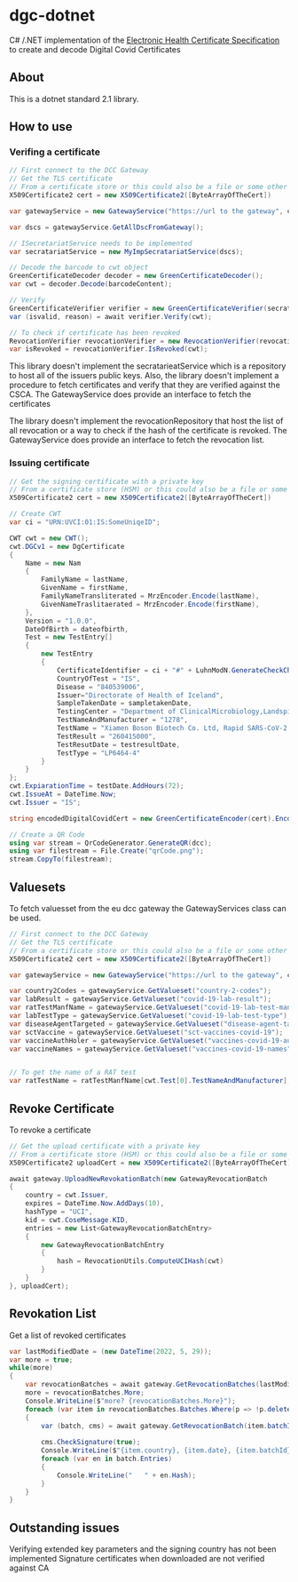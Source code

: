 # dgc-dotnet
C# /.NET implementation of the [Electronic Health Certificate Specification](https://github.com/ehn-digital-green-development/ehn-dgc-schema) to create and decode Digital Covid Certificates

## About
This is a dotnet standard 2.1 library.

## How to use
### Verifing a certificate
```c#
// First connect to the DCC Gateway
// Get the TLS certificate 
// From a certificate store or this could also be a file or some other methods
X509Certificate2 cert = new X509Certificate2([ByteArrayOfTheCert])

var gatewayService = new GatewayService("https://url to the gateway", cert);

var dscs = gatewayService.GetAllDscFromGateway();

// ISecretariatService needs to be implemented
var secratariatService = new MyImpSecratariatService(dscs);

// Decode the barcode to cwt object
GreenCertificateDecoder decoder = new GreenCertificateDecoder();
var cwt = decoder.Decode(barcodeContent);

// Verify
GreenCertificateVerifier verifier = new GreenCertificateVerifier(secratariatService);
var (isvalid, reason) = await verifier.Verify(cwt);

// To check if certificate has been revoked
RevocationVerifier revocationVerifier = new RevocationVerifier(revocationRepository);
var isRevoked = revocationVerifier.IsRevoked(cwt);
```

This library doesn't implement the secratarieatService which is a repository to host all of the issuers public keys.
Also, the library doesn't implement a procedure to fetch certificates and verify that they are verified against the CSCA.
The GatewayService does provide an interface to fetch the certificates

The library doesn't implement the revocationRepository that host the list of all revocation or a way to check if the hash of the certificate is revoked. 
The GatewayService does provide an interface to fetch the revocation list.

### Issuing certificate

```c#
// Get the signing certificate with a private key
// From a certificate store (HSM) or this could also be a file or some other methods
X509Certificate2 cert = new X509Certificate2([ByteArrayOfTheCert])

// Create CWT
var ci = "URN:UVCI:01:IS:SomeUniqeID";

CWT cwt = new CWT();
cwt.DGCv1 = new DgCertificate
{
    Name = new Nam
    {
        FamilyName = lastName,
        GivenName = firstName,
        FamilyNameTransliterated = MrzEncoder.Encode(lastName),
        GivenNameTraslitaerated = MrzEncoder.Encode(firstName),
    },
    Version = "1.0.0",
    DateOfBirth = dateofbirth,
    Test = new TestEntry[]
    {
        new TestEntry
        {
            CertificateIdentifier = ci + "#" + LuhnModN.GenerateCheckCharacter(ci),
            CountryOfTest = "IS",
            Disease = "840539006",
            Issuer="Directorate of Health of Iceland",
            SampleTakenDate = sampletakenDate,
            TestingCenter = "Department of ClinicalMicrobiology,Landspitali",
            TestNameAndManufacturer = "1278",
            TestName = "Xiamen Boson Biotech Co. Ltd, Rapid SARS-CoV-2 Antigen Test Card",
            TestResult = "260415000",
            TestResutDate = testresultDate,
            TestType = "LP6464-4"
        }
    }
};
cwt.ExpiarationTime = testDate.AddHours(72);
cwt.IssueAt = DateTime.Now;
cwt.Issuer = "IS";

string encodedDigitalCovidCert = new GreenCertificateEncoder(cert).Encode(cwt);

// Create a QR Code
using var stream = QrCodeGenerator.GenerateQR(dcc);
using var filestream = File.Create("qrCode.png");
stream.CopyTo(filestream);
```

## Valuesets
To fetch valuesset from the eu dcc gateway the GatewayServices class can be used.
```c#
// First connect to the DCC Gateway
// Get the TLS certificate 
// From a certificate store or this could also be a file or some other methods
X509Certificate2 cert = new X509Certificate2([ByteArrayOfTheCert])

var gatewayService = new GatewayService("https://url to the gateway", cert);

var country2Codes = gatewayService.GetValueset("country-2-codes");
var labResult = gatewayService.GetValueset("covid-19-lab-result");
var ratTestManfName = gatewayService.GetValueset("covid-19-lab-test-manufacturer-and-name");
var labTestType = gatewayService.GetValueset("covid-19-lab-test-type");
var diseaseAgentTargeted = gatewayService.GetValueset("disease-agent-targeted");
var sctVaccine = gatewayService.GetValueset("sct-vaccines-covid-19");
var vaccineAuthHoler = gatewayService.GetValueset("vaccines-covid-19-auth-holders");
var vaccineNames = gatewayService.GetValueset("vaccines-covid-19-names");


// To get the name of a RAT test 
var ratTestName = ratTestManfName[cwt.Test[0].TestNameAndManufacturer];
```

## Revoke Certificate
To revoke a certificate

```c#
// Get the upload certificate with a private key
// From a certificate store (HSM) or this could also be a file or some other methods
X509Certificate2 uploadCert = new X509Certificate2([ByteArrayOfTheCert])

await gateway.UploadNewRevokationBatch(new GatewayRevocationBatch
{
    country = cwt.Issuer,
    expires = DateTime.Now.AddDays(10),
    hashType = "UCI",
    kid = cwt.CoseMessage.KID,
    entries = new List<GatewayRevocationBatchEntry>
    {
        new GatewayRevocationBatchEntry
        {
            hash = RevocationUtils.ComputeUCIHash(cwt)
        }
    }
}, uploadCert);
```

## Revokation List
Get a list of revoked certificates

```c#
var lastModifiedDate = (new DateTime(2022, 5, 29));
var more = true;
while(more)
{
    var revocationBatches = await gateway.GetRevocationBatches(lastModifiedDate);
    more = revocationBatches.More;
    Console.WriteLine($"more? {revocationBatches.More}");
    foreach (var item in revocationBatches.Batches.Where(p => !p.deleted))
    {
        var (batch, cms) = await gateway.GetRevocationBatch(item.batchId);
        
        cms.CheckSignature(true);
        Console.WriteLine($"{item.country}, {item.date}, {item.batchId}, {batch.Kid}, {batch.HashType}");
        foreach (var en in batch.Entries)
        {
            Console.WriteLine("   " + en.Hash);
        }
    }
}
```

## Outstanding issues
Verifying extended key parameters and the signing country has not been implemented
Signature certificates when downloaded are not verified against CA

